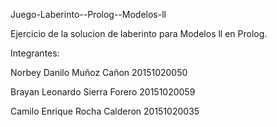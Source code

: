 Juego-Laberinto--Prolog--Modelos-ll

Ejercicio de la solucion de laberinto para Modelos ll en Prolog.

Integrantes:

Norbey Danilo Muñoz Cañon 20151020050

Brayan Leonardo Sierra Forero 20151020059

Camilo Enrique Rocha Calderon 20151020035
